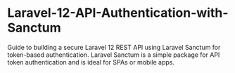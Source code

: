 # Laravel-12-API-Authentication-with-Sanctum
Guide to building a secure Laravel 12 REST API using Laravel Sanctum for token-based authentication. Laravel Sanctum is a simple package for API token authentication and is ideal for SPAs or mobile apps.
